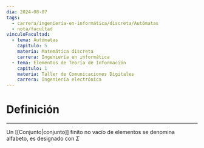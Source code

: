 ```yaml
---
dia: 2024-08-07
tags:
  - carrera/ingeniería-en-informática/discreta/Autómatas
  - nota/facultad
vinculoFacultad:
  - tema: Autómatas
    capitulo: 5
    materia: Matemática discreta
    carrera: Ingeniería en informática
  - tema: Elementos de Teoría de Información
    capitulo: 1
    materia: Taller de Comunicaciones Digitales
    carrera: Ingeniería electrónica
---
```

# Definición
---
Un [[Conjunto|conjunto]] finito no vacío de elementos se denomina alfabeto, es designado con $\Sigma$